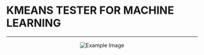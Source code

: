 # KMEANS TESTER FOR MACHINE LEARNING
---
<p align="center">
  <img src="https://drive.google.com/uc?id=1SLzuB5Jx7gwmlNUTq3TFsEOoaFHbimGd" alt="Example Image" style="max-width:100%; height:auto;">
</p>
